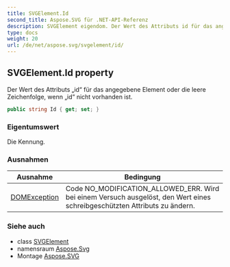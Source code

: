 ```yaml
---
title: SVGElement.Id
second_title: Aspose.SVG für .NET-API-Referenz
description: SVGElement eigendom. Der Wert des Attributs id für das angegebene Element oder die leere Zeichenfolge wenn id nicht vorhanden ist.
type: docs
weight: 20
url: /de/net/aspose.svg/svgelement/id/
---
```

## SVGElement.Id property

Der Wert des Attributs „id“ für das angegebene Element oder die leere Zeichenfolge, wenn „id“ nicht vorhanden ist.

```csharp
public string Id { get; set; }
```

### Eigentumswert

Die Kennung.

### Ausnahmen

| Ausnahme | Bedingung |
| --- | --- |
| [DOMException](../../../aspose.svg.dom/domexception/) | Code NO_MODIFICATION_ALLOWED_ERR. Wird bei einem Versuch ausgelöst, den Wert eines schreibgeschützten Attributs zu ändern. |

### Siehe auch

* class [SVGElement](../)
* namensraum [Aspose.Svg](../../svgelement/)
* Montage [Aspose.SVG](../../../)


